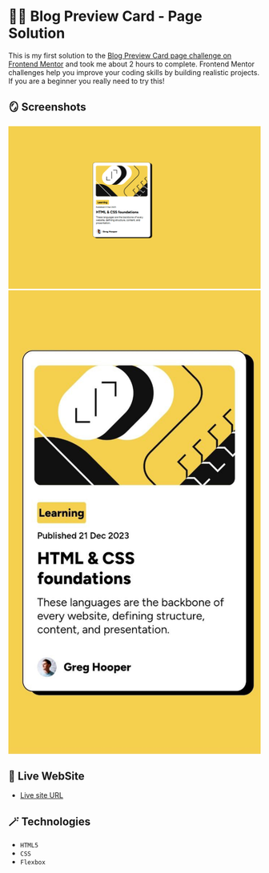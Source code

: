 # 😶‍🌫️ Blog Preview Card - Page Solution

This is my first solution to the [Blog Preview Card page challenge on Frontend Mentor](https://www.frontendmentor.io/challenges/blog-preview-card-ckPaj01IcS) and took me about 2 hours to complete. Frontend Mentor challenges help you improve your coding skills by building realistic projects. If you are a beginner you really need to try this!

## 🪞 Screenshots

![](design/solution-desktop-design.png)
![](design/solution-mobile-design.jpg)

## 🎥 Live WebSite

- [Live site URL](https://alexandru-ghergu.github.io/blog-preview-card-main/)

## 🪄 Technologies

- `HTML5`
- `CSS`
- `Flexbox`
